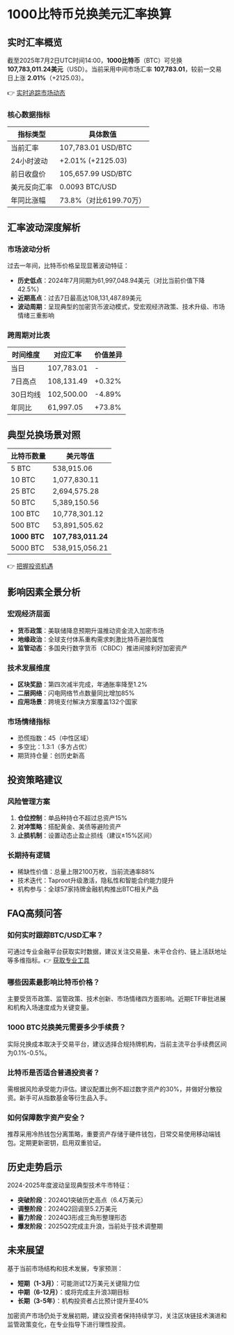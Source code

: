 # 1000比特币兑换美元汇率换算

## 实时汇率概览

截至2025年7月2日UTC时间14:00，**1000比特币**（BTC）可兑换 **107,783,011.24美元**（USD）。当前采用中间市场汇率 **107,783.01**，较前一交易日上涨 **2.01%**（+2125.03）。

👉 [实时追踪市场动态](https://bit.ly/okx_welcome)

### 核心数据指标
| 指标类型       | 具体数值               |
|----------------|------------------------|
| 当前汇率       | 107,783.01 USD/BTC     |
| 24小时波动     | +2.01% (+2125.03)      |
| 前日收盘价     | 105,657.99 USD/BTC     |
| 美元反向汇率   | 0.0093 BTC/USD         |
| 年同比涨幅     | 73.8%（对比6199.70万）|

## 汇率波动深度解析

### 市场波动分析
过去一年间，比特币价格呈现显著波动特征：
- **历史低点**：2024年7月同期为61,997,048.94美元（对比当前价值下降42.5%）
- **近期高点**：过去7日最高达108,131,487.89美元
- **波动周期**：呈现典型的加密货币波动模式，受宏观经济政策、技术升级、市场情绪三重影响

### 跨周期对比表
| 时间维度   | 对应汇率       | 价值差异       |
|------------|----------------|----------------|
| 当日       | 107,783.01     | -              |
| 7日高点    | 108,131.49     | +0.32%         |
| 30日均线   | 102,500.00     | -4.89%         |
| 年同比     | 61,997.05      | +73.8%         |

## 典型兑换场景对照

| 比特币数量 | 美元等值       |
|------------|----------------|
| 5 BTC      | 538,915.06     |
| 10 BTC     | 1,077,830.11   |
| 25 BTC     | 2,694,575.28   |
| 50 BTC     | 5,389,150.56   |
| 100 BTC    | 10,778,301.12  |
| 500 BTC    | 53,891,505.62  |
| **1000 BTC**| **107,783,011.24**|
| 5000 BTC   | 538,915,056.21 |

👉 [把握投资机遇](https://bit.ly/okx_welcome)

## 影响因素全景分析

### 宏观经济层面
- **货币政策**：美联储降息预期升温推动资金流入加密市场
- **地缘政治**：全球支付体系重构需求刺激比特币避险属性
- **监管动态**：多国央行数字货币（CBDC）推进间接利好加密资产

### 技术发展维度
- **区块奖励**：第四次减半完成，年通胀率降至1.2%
- **二层网络**：闪电网络节点数量同比增加85%
- **应用场景**：跨境支付解决方案覆盖132个国家

### 市场情绪指标
- 恐慌指数：45（中性区域）
- 多空比：1.3:1（多方占优）
- 期货持仓量：创历史新高

## 投资策略建议

### 风险管理方案
1. **仓位控制**：单品种持仓不超过总资产15%
2. **对冲策略**：搭配黄金、美债等避险资产
3. **止损机制**：设置动态止盈止损线（建议±15%区间）

### 长期持有逻辑
- 稀缺性价值：总量上限2100万枚，当前流通率88%
- 技术迭代：Taproot升级激活，隐私性和智能合约能力提升
- 机构参与：全球57家持牌金融机构推出BTC相关产品

## FAQ高频问答

### 如何实时跟踪BTC/USD汇率？
可通过专业金融平台获取实时数据，建议关注交易量、未平仓合约、链上活跃地址等多维指标。👉 [获取专业工具](https://bit.ly/okx_welcome)

### 哪些因素最影响比特币价格？
主要受货币政策、监管政策、技术创新、市场情绪四方面影响。近期ETF审批进展和机构入场速度成为关键变量。

### 1000 BTC兑换美元需要多少手续费？
实际兑换成本取决于交易平台，建议选择合规持牌机构，当前主流平台手续费区间为0.1%-0.5%。

### 比特币是否适合普通投资者？
需根据风险承受能力评估。建议配置比例不超过数字资产的30%，并做好分散投资。新手可从指数基金等衍生品入手。

### 如何保障数字资产安全？
推荐采用冷热钱包分离策略，重要资产存储于硬件钱包，日常交易使用移动端钱包。定期更新密钥，启用双重验证。

## 历史走势启示

2024-2025年度波动呈现典型技术牛市特征：
- **突破阶段**：2024Q1突破历史高点（6.4万美元）
- **调整阶段**：2024Q2回调至5.2万美元
- **蓄力阶段**：2024Q3形成三角形整理形态
- **爆发阶段**：2025Q2完成主升浪，当前处于技术调整期

## 未来展望

基于当前市场结构和技术发展，专家预测：
- **短期（1-3月）**：可能测试12万美元关键阻力位
- **中期（6-12月）**：或将完成主升浪3期目标
- **长期（3-5年）**：机构投资者占比预计提升至40%

加密资产市场仍处于发展初期，建议投资者保持持续学习，关注区块链技术演进和监管政策变化，在专业指导下进行理性投资。